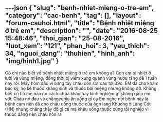 ---json
{
    "slug": "benh-nhiet-mieng-o-tre-em",
    "category": "cac-benh",
    "tag": [],
    "layout": "forum-cauhoi.html",
    "title": "Bệnh nhiệt miệng ở trẻ em",
    "description": "",
    "date": "2016-08-25 15:48:46",
    "thoi_gian": "25-08-2016",
    "luot_xem": "121",
    "phan_hoi": 3,
    "yeu_thich": 34,
    "nguoi_dang": "thuhien",
    "hinh_anh": "img/hinh1.jpg"
}
---
Có chị nào biết về bệnh nhiệt miệng ở trẻ em không ạ? Con em bị nhiệt ở lưỡi và vùng miệng, đồng thời bị viêm xung quanh vùng nướu răng đã 1 tuần nay rồi. Mấy hôm đầu vì sưng tấy cháu còn sốt cao tới 39o. EM đã cho khám bác sỹ, họ kê thuốc kháng sinh và thuốc bôi miệng nhưng không đỡ. 
Không biết có bà mẹ nào có cách chữa khác hay kinh nghiệm gì không giúp em với. Cháu nó đau và chăngechịu ăn uống gì cạ
Em nghe nói bệnh này là bệnh cam nên đã cho cháu uống thuốc của ôgn lang Khương ở Làng Cót (HN) nhưng chẳng thấy đỡ gì cả mà khâu uống thuốc cũng tội nghiệp vì thuốc đắng nên cháu nôn ra